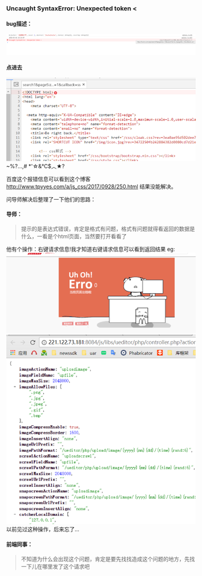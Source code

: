 ### Uncaught SyntaxError: Unexpected token <
#### bug描述：
![](img/SyntaxError1.png)
#### 点进去
![](img/SyntaxError2.png)
~%?…,# *'☆&℃$︿★?

百度这个报错信息可以看到这个博客 http://www.tpyyes.com/a/js_css/2017/0928/250.html 结果没能解决。

问导师解决后整理了一下他们的思路：
#### 导师：
> 提示的是表达式错误，肯定是格式有问题，格式有问题就得看返回的数据是什么，一看是个html页面，当然要打开看看了

他有个操作：右键请求信息!我才知道右键请求信息可以看到返回结果
eg:
![](img/SyntaxError3.png)
![](img/SyntaxError5.png)
以前见过这种操作，后来忘了...

#### 前端同事：
> 不知道为什么会出现这个问题，肯定是要先找找造成这个问题的地方，先找一下儿在哪里发了这个请求吧